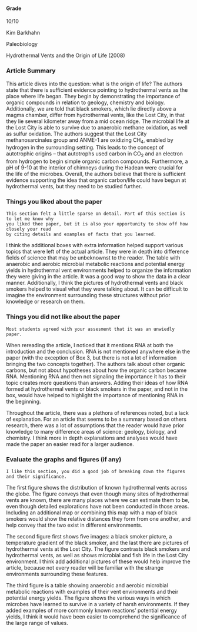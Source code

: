 #### Grade
10/10

Kim Barkhahn

Paleobiology

Hydrothermal Vents and the Origin of Life (2008)

### Article Summary

This article dives into the question: what is the origin of life? The authors state that there is sufficient evidence pointing to hydrothermal vents as the place where life began. They begin by demonstrating the importance of organic compounds in relation to geology, chemistry and biology. Additionally, we are told that black smokers, which lie directly above a magma chamber, differ from hydrothermal vents, like the Lost City, in that they lie several kilometer away from a mid ocean ridge.  The microbial life at the Lost City is able to survive due to anaerobic methane oxidation, as well as sulfur oxidation. The authors suggest that the Lost City methanosarcinales group and ANME-1 are oxidizing CH<sub>4</sub>, enabled by hydrogen in the surrounding setting. This leads to the concept of autotrophic origins – that autotrophs used carbon in CO<sub>2</sub> and an electron from hydrogen to begin simple organic carbon compounds. Furthermore, a pH of 9-10 at the interior of chimneys during the Hadean were crucial for the life of the microbes. Overall, the authors believe that there is sufficient evidence supporting the idea that organic carbon/life could have begun at hydrothermal vents, but they need to be studied further.  

### Things you liked about the paper

````
This section felt a little sparse on detail. Part of this section is to let me know why
you liked thee paper, but it is also your opportunity to show off how closely your read
by citing details and examples of facts that you learned.
````

I think the additional boxes with extra information helped support various topics that were left of the actual article. They were in depth into difference fields of science that may be unbeknownst to the reader. The table with anaerobic and aerobic microbial metabolic reactions and potential energy yields in hydrothermal vent environments helped to organize the information they were giving in the article. It was a good way to show the data in a clear manner. Additionally, I think the pictures of hydrothermal vents and black smokers helped to visual what they were talking about. It can be difficult to imagine the environment surrounding these structures without prior knowledge or research on them.

### Things you did not like about the paper

````
Most students agreed with your assesment that it was an unwiedly paper.
````

When rereading the article, I noticed that it mentions RNA at both the introduction and the conclusion. RNA is not mentioned anywhere else in the paper (with the exception of Box 3, but there is not a lot of information bringing the two concepts together). The authors talk about other organic carbons, but not about hypotheses about how the organic carbon became RNA. Mentioning RNA and then not signaling the importance it has to their topic creates more questions than answers. Adding their ideas of how RNA formed at hydrothermal vents or black smokers in the paper, and not in the box, would have helped to highlight the importance of mentioning RNA in the beginning. 

Throughout the article, there was a plethora of references noted, but a lack of explanation. For an article that seems to be a summary based on others research, there was a lot of assumptions that the reader would have prior knowledge to many difference areas of science: geology, biology, and chemistry. I think more in depth explanations and analyses would have made the paper an easier read for a larger audience. 

### Evaluate the graphs and figures (if any)

````
I like this section, you did a good job of breaking down the figures and their significance.
````

The first figure shows the distribution of known hydrothermal vents across the globe. The figure conveys that even though many sites of hydrothermal vents are known, there are many places where we can estimate them to be, even though detailed explorations have not been conducted in those areas. Including an additional map or combining this map with a map of black smokers would show the relative distances they form from one another, and help convey that the two exist in different environments.

The second figure first shows five images: a black smoker picture, a temperature gradient of the black smoker, and the last there are pictures of hydrothermal vents at the Lost City.  The figure contrasts black smokers and hydrothermal vents, as well as shows microbial and fish life in the Lost City environment. I think add additional pictures of these would help improve the article, because not every reader will be familiar with the strange environments surrounding these features. 

The third figure is a table showing anaerobic and aerobic microbial metabolic reactions with examples of their vent environments and their potential energy yields. The figure shows the various ways in which microbes have learned to survive in a variety of harsh environments. If they added examples of more commonly known reactions’ potential energy yields, I think it would have been easier to comprehend the significance of the large range of values.
